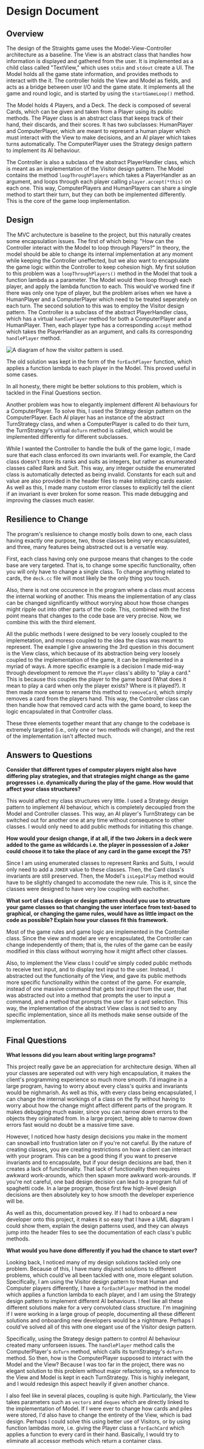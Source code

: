 # Design Document

## Overview

The design of the Straights game uses the Model-View-Controller architecture as a baseline. The View is an abstract class that handles how information is displayed and gathered from the user. It is implemented as a child class called "TextView," which uses `stdin` and `stdout` create a UI. The Model holds all the game state information, and provides methods to interact with the it. The controller holds the View and Model as fields, and acts as a bridge between user I/O and the game state. It implements all the game and round logic, and is started by using the `startGameLoop()` method.

The Model holds 4 Players, and a Deck. The deck is composed of several Cards, which can be given and taken from a Player using its public methods. The Player class is an abstract class that keeps track of their hand, their discards, and their scores. It has two subclasses: HumanPlayer and ComputerPlayer, which are meant to represent a human player which must interact with the View to make decisions, and an AI player which takes turns automatically. The ComputerPlayer uses the Strategy design pattern to implement its AI behaviour.

The Controller is also a subclass of the abstract PlayerHandler class, which is meant as an implementation of the Visitor design pattern. The Model contains the method `loopThroughPlayers` which takes a PlayerHandler as an argument, and loops through each player calling `player.accept(*this)` on each one. This way, ComputerPlayers and HumanPlayers can share a single method to start their turn, but they can both be implemented differently. This is the core of the game loop implementation.

## Design

The MVC archutecture is baseline to the project, but this naturally creates some encapsulation issues. The first of which being: "How can the Controller interact with the Model to loop through Players?" In theory, the model should be able to change its internal implementation at any moment while keeping the Controller uneffected, but we also want to encapsulate the game logic within the Controller to keep cohesion high. My first solution to this problem was a `loopThroughPlayers()` method in the Model that took a function lambda as a parameter. The Model would then loop through each player, and apply the lambda function to each. This would've worked fine if there was only one type of player, but the problem arises when we have a HumanPlayer and a ComputerPlayer which need to be treated seperately on each turn. The second solution to this was to employ the Visitor design pattern. The Controller is a subclass of the abstract PlayerHandler class, which has a virtual `handlePlayer` method for both a ComputerPlayer and a HumanPlayer. Then, each player type has a corresponding `accept` method which takes the PlayerHandler as an argument, and calls its correspondng `handlePlayer` method.

![A diagram of how the visitor pattern is used.](visitor-diagram.png)

The old solution was kept in the form of the `forEachPlayer` function, which applies a function lambda to each player in the Model. This proved useful in some cases.

In all honesty, there might be better solutions to this problem, which is tackled in the Final Questions section.

Another problem was how to elegantly implement different AI behaviours for a ComputerPlayer. To solve this, I used the Strategy design pattern on the ComputerPlayer. Each AI player has an instance of the abstract TurnStrategy class, and when a ComputerPlayer is called to do their turn, the TurnStrategy's virtual `doTurn` method is called, which would be implemented differently for different subclasses.

While I wanted the Controller to handle the bulk of the game logic, I made sure that each class enforced its own invariants well. For example, the Card class doesn't store its ranks and suits as integers, but rather as enumerated classes called Rank and Suit. This way, any integer outside the enumerated class is automatically detected as being invalid. Constants for each suit and value are also provided in the header files to make initializing cards easier. As well as this, I made many custom error classes to explicitly tell the client if an invariant is ever broken for some reason. This made debugging and improving the classes much easier.

## Resilience to Change

The program's reslisience to change mostly boils down to one, each class having exactly one purpose, two, those classes being very encapsulated, and three, many features being abstracted out is a versatile way.

First, each class having only one purpose means that changes to the code base are very targeted. That is, to change some specific functionality, often you will only have to change a single class. To change anything related to cards, the `deck.cc` file will most likely be the only thing you touch.

Also, there is not one occurence in the program where a class must access the internal working of another. This means the implementation of any class can be changed significantly without worrying about how those changes might ripple out into other parts of the code. This, combined with the first point means that changes to the code base are very precise. Now, we combine this with the third element.

All the public methods I were designed to be very loosely coupled to the implemetation, and moreso coupled to the idea the class was meant to represent. The example I give answering the 3rd question in this document is the View class, which because of its abstraction being very loosely coupled to the implementation of the game, it can be implemented in a myriad of ways. A more specific example is a decision I made mid-way through development to remove the `Player` class's ability to "play a card." This is because this couples the player to the game board (What does it mean to play a card when only the player exists? Where is it played?). It then made more sense to rename this method to `removeCard`, which simply removes a card from the players hand. This way, the Controller class can then handle how that removed card acts with the game board, to keep the logic encapsulated in that Controller class.

These three elements together meant that any change to the codebase is extremely targeted (i.e., only one or two methods will change), and the rest of the implementation isn't affected much.

## Answers to Questions

**Consider that different types of computer players might also have differing play strategies, and that strategies might change as the game progresses i.e. dynamically during the play of the game. How would that affect your class structures?**

This would affect my class structures very little. I used a Strategy design pattern to implement AI behaviour, which is completely decoupled from the Model and Controller classes. This way, an AI player's TurnStrategy can be switched out for another one at any time without consequence to other classes. I would only need to add public methods for initiating this change.

**How would your design change, if at all, if the two Jokers in a deck were added to the game as wildcards i.e. the player in possession of a Joker could choose it to take the place of any card in the game except the 7S?**

Since I am using enumerated classes to represent Ranks and Suits, I would only need to add a `JOKER` value to these classes. Then, the Card class's invariants are still preserved. Then, the Model's `isLegalPlay` method would have to be slightly changed to accomodate the new rule. This is it, since the classes were designed to have very low coupling with eachother.

**What sort of class design or design pattern should you use to structure your game classes so that changing the user interface from text-based to graphical, or changing the game rules, would have as little impact on the code as possible? Explain how your classes fit this framework.**

Most of the game rules and game logic are implemented in the Controller class. Since the view and model are very encapsulated, the Controller can change independently of them; that is, the rules of the game can be easily modified in this class without worrying how it might affect other classes.

Also, to implement the View class I could've simply coded public methods to receive text input, and to display text input to the user. Instead, I abstracted out the functionaity of the View, and gave its public methods more specific functionality within the context of the game. For example, instead of one massive command that gets text input from the user, that was abstracted out into a method that prompts the user to input a command, and a method that prompts the user for a card selection. This way, the implementation of the abstract View class is not tied to any specific implementation, since all its methods make sense outside of the implementation.

## Final Questions

**What lessons did you learn about writing large programs?**

This project really gave be an appreciation for architecture design. When all your classes are seperated out with very high encapsulation, it makes the client's programming experience so much more smooth. I'd imagine in a large program, having to worry about every class's quirks and invariants would be nighmarish. As well as this, with every class being encapsulated, I can change the internal workings of a class on the fly without having to worry about how the change might affect different parts of the program. It makes debugging much easier, since you can narrow down errors to the objects they originated from. In a large project, being able to narrow down errors fast would no doubt be a massive time save.

However, I noticed how hasty design decisions you make in the moment can snowball into frustration later on if you're not careful. By the nature of creating classes, you are creating restrictions on how a client can interact with your program. This can be a good thing if you want to preserve invariants and to encapsulate, but if your design decisions are bad, then it creates a lack of functionality. That lack of functionality then requires awkward work-arounds, which then spawn more awkward work-arounds. If you're not careful, one bad design decision can lead to a program full of spaghetti code. In a large program, those first few high-level design decisions are then absolutely key to how smooth the developer experience will be.

As well as this, documentation proved key. If I had to onboard a new developer onto this project, it makes it so easy that I have a UML diagram I could show them, explain the design patterns used, and they can always jump into the header files to see the documentation of each class's public methods.

**What would you have done differently if you had the chance to start over?**

Looking back, I noticed many of my design solutions tackled only one problem. Because of this, I have many disjunct solutions to different problems, which could've all been tackled with one, more elegant solution. Specifically, I am using the Visitor design pattern to treat Human and Computer players differently, I have a `forEachPlayer` method in the model which applies a function lambda to each player, and I am using the Strategy design pattern to implement different AI behaviours. I feel like all these different solutions make for a very convoluted class structure. I'm imagining if I were working in a large group of people, documenting all these different solutions and onboarding new developers would be a nightmare. Perhaps I could've solved all of this with one elegant use of the Visitor design pattern.

Specifically, using the Strategy design pattern to control AI behaviour created many unforseen issues. The `handlePlayer` method calls the ComputerPlayer's `doTurn` method, which calls its turnStrategy's `doTurn` method. So then, how is the ComputerPlayer supposed to interact with the Model and the View? Because I was too far in the project, there was no elegant solution to this problem without major refactoring, so a reference to the View and Model is kept in each TurnStrategy. This is highly inelegant, and I would redesign this aspect heavily if given another chance.

I also feel like in several places, coupling is quite high. Particularly, the View takes parameters such as `vectors` and `deques` which are directly linked to the implementation of Model. If I were ever to change how cards and piles were stored, I'd also have to change the entirety of the View, which is bad design. Perhaps I could solve this using better use of Visitors, or by using function lambdas more, i.e. giving the Player class a `forEachCard` which applies a function to every card in their hand. Basically, I would try to eliminate all accessor methods which return a container class.
